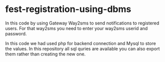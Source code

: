 # fest-registration-using-dbms
In this code by using Gateway Way2sms to send notifications to registered users.
For that way2sms you need to enter your way2sms userid and password.

In this code we had used php for backend connection and Mysql to store the values.
In this repository all sql quries are available you can also export them rather than creating the new one.

